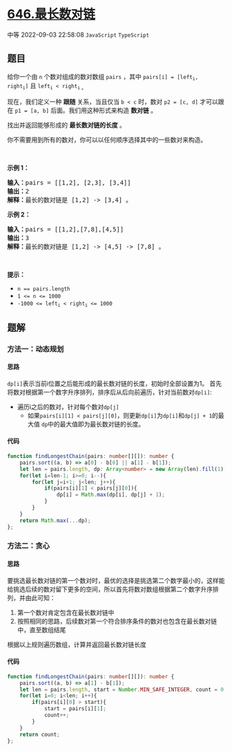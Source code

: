 # [646.最长数对链](https://leetcode.cn/problems/maximum-length-of-pair-chain)
<span class="diff diff-medium">中等</span>
2022-09-03 22:58:08 `JavaScript` `TypeScript`
## 题目
<p>给你一个由&nbsp;<code>n</code>&nbsp;个数对组成的数对数组&nbsp;<code>pairs</code>&nbsp;，其中&nbsp;<code>pairs[i] = [left<sub>i</sub>, right<sub>i</sub>]</code>&nbsp;且&nbsp;<code>left<sub>i</sub>&nbsp;&lt; right<sub>i</sub></code><sub> 。</sub></p>

<p>现在，我们定义一种 <strong>跟随</strong> 关系，当且仅当&nbsp;<code>b &lt; c</code>&nbsp;时，数对&nbsp;<code>p2 = [c, d]</code>&nbsp;才可以跟在&nbsp;<code>p1 = [a, b]</code>&nbsp;后面。我们用这种形式来构造 <strong>数对链</strong> 。</p>

<p>找出并返回能够形成的 <strong>最长数对链的长度</strong> 。</p>

<p>你不需要用到所有的数对，你可以以任何顺序选择其中的一些数对来构造。</p>

<p>&nbsp;</p>

<p><strong>示例 1：</strong></p>

<pre>
<strong>输入：</strong>pairs =&nbsp;[[1,2], [2,3], [3,4]]
<strong>输出：</strong>2
<strong>解释：</strong>最长的数对链是 [1,2] -&gt; [3,4] 。
</pre>

<p><strong>示例 2：</strong></p>

<pre>
<b>输入：</b>pairs = [[1,2],[7,8],[4,5]]
<b>输出：</b>3
<b>解释：</b>最长的数对链是 [1,2] -&gt; [4,5] -&gt; [7,8] 。</pre>

<p>&nbsp;</p>

<p><strong>提示：</strong></p>

<ul>
  <li><code>n == pairs.length</code></li>
  <li><code>1 &lt;= n &lt;= 1000</code></li>
  <li><code>-1000 &lt;= left<sub>i</sub>&nbsp;&lt; right<sub>i</sub>&nbsp;&lt;= 1000</code></li>
</ul>


## 题解
### 方法一：动态规划

#### 思路
`dp[i]`表示当前i位置之后能形成的最长数对链的长度，初始时全部设置为1。
首先将数对根据第一个数字升序排列，排序后从后向前遍历，针对当前数对`dp[i]`:
- 遍历i之后的数对，针对每个数对`dp[j]`
    - 如果`pairs[i][1] < pairs[j][0]`，则更新`dp[i]`为`dp[i]`和`dp[j] + 1`的最大值
`dp`中的最大值即为最长数对链的长度。

#### 代码
```typescript
function findLongestChain(pairs: number[][]): number {
    pairs.sort((a, b) => a[0] - b[0] || a[1] - b[1]);
    let len = pairs.length, dp: Array<number> = new Array(len).fill(1);
    for(let i=len-1; i>=0; i--){
        for(let j=i+1; j<len; j++){
            if(pairs[i][1] < pairs[j][0]){
                dp[i] = Math.max(dp[i], dp[j] + 1);
            }
        }
    }
    return Math.max(...dp);
};


```
### 方法二：贪心

#### 思路
要挑选最长数对链的第一个数对时，最优的选择是挑选第二个数字最小的，这样能给挑选后续的数对留下更多的空间，所以首先将数对数组根据第二个数字升序排列，并由此可知：
1. 第一个数对肯定包含在最长数对链中
2. 按照相同的思路，后续数对第一个符合排序条件的数对也包含在最长数对链中，直至数组结尾

根据以上规则遍历数组，计算并返回最长数对链长度

#### 代码
```typescript
function findLongestChain(pairs: number[][]): number {
    pairs.sort((a, b) => a[1] - b[1]);
    let len = pairs.length, start = Number.MIN_SAFE_INTEGER, count = 0;
    for(let i=0; i<len; i++){
        if(pairs[i][0] > start){
            start = pairs[i][1];
            count++;
        }
    }
    return count;
};
```


